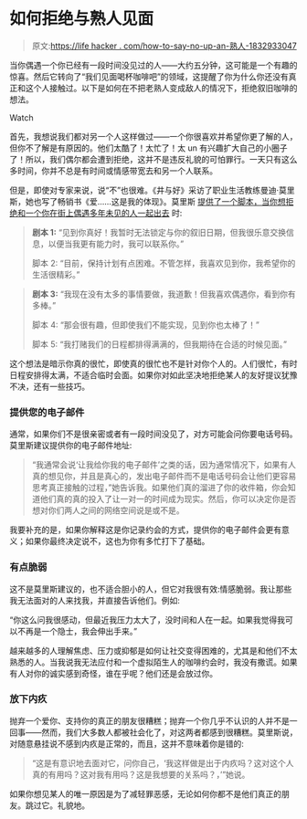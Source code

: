 # 如何拒绝与熟人见面

> 原文:[https://life hacker . com/how-to-say-no-up-an-熟人-1832933047](https://lifehacker.com/how-to-say-no-to-meeting-up-with-an-acquaintance-1832933047)

当你偶遇一个你已经有一段时间没见过的人——大约五分钟，这可能是一个有趣的惊喜。然后它转向了“我们见面喝杯咖啡吧”的领域，这提醒了你为什么你还没有真正和这个人接触过。以下是如何在不把老熟人变成敌人的情况下，拒绝叙旧咖啡的想法。

Watch

首先，我想说我们都对另一个人这样做过——一个你很喜欢并希望你更了解的人，但你不了解是有原因的。他们太酷了！太忙了！太 un 有兴趣扩大自己的小圈子了！所以，我们偶尔都会遭到拒绝，这并不是违反礼貌的可怕罪行。一天只有这么多时间，你并不总是有时间或情感带宽去和另一个人联系。

但是，即使对专家来说，说“不”也很难。《井与好》采访了职业生活教练曼迪·莫里斯，她也写了畅销书《爱……这是我的体现》。莫里斯 [提供了一个脚本，当你想拒绝和一个你在街上偶遇多年未见的人一起出去](https://www.wellandgood.com/good-advice/how-to-say-no-catch-up/) 时:

> **剧本 1:** “见到你真好！我暂时无法锁定与你的叙旧日期，但我很乐意交换信息，以便当我更有能力时，我可以联系你。”
> 
> 脚本 2: “目前，保持计划有点困难。不管怎样，我喜欢见到你，我希望你的生活很精彩。”

> **剧本 3:** “我现在没有太多的事情要做，我道歉！但我喜欢偶遇你，看到你有多棒。”
> 
> 脚本 4: “那会很有趣，但即使我们不能实现，见到你也太棒了！”
> 
> 脚本 5: “我打赌我们的日程都排得满满的，但我期待在合适的时候见面。”

这个想法是暗示你真的很忙，即使真的很忙也不是针对你个人的。人们很忙，有时日程安排得太满，不适合临时会面。如果你对如此坚决地拒绝某人的友好提议犹豫不决，还有一些技巧。

### 提供您的电子邮件

通常，如果你们不是很亲密或者有一段时间没见了，对方可能会问你要电话号码。莫里斯建议提供你的电子邮件地址:

> “我通常会说‘让我给你我的电子邮件’之类的话，因为通常情况下，如果有人真的想见你，并且是真心的，发出电子邮件而不是电话号码会让他们更容易思考真正接触的过程，”她告诉我。如果他们真的溜进了你的收件箱，你会知道他们真的真的投入了让一对一的时间成为现实。然后，你可以决定你是否想对你们两人之间的网络空间说是或不是。

我要补充的是，如果你解释这是你记录约会的方式，提供你的电子邮件会更有意义；如果你最终决定说不，这也为你有多忙打下了基础。

### 有点脆弱

这不是莫里斯建议的，也不适合胆小的人，但它对我很有效:情感脆弱。我让那些我无法面对的人来找我，并直接告诉他们。例如:

“你这么问我很感动，但最近我压力太大了，没时间和人在一起。如果我觉得我可以不再是一个隐士，我会伸出手来。”

越来越多的人理解焦虑、压力或抑郁是如何让社交变得困难的，尤其是和他们不太熟悉的人。当我说我无法应付和一个虚拟陌生人的咖啡约会时，我没有撒谎。如果有人对你的诚实感到奇怪，谁在乎呢？他们还是会放过你。

### 放下内疚

抛弃一个爱你、支持你的真正的朋友很糟糕；抛弃一个你几乎不认识的人并不是一回事——然而，我们大多数人都被社会化了，对这两者都感到很糟糕。莫里斯说，对随意悬挂说不感到内疚是正常的，而且，这并不意味着你是错的:

> “这是有意识地去面对它，问你自己，‘我这样做是出于内疚吗？这对这个人真的有用吗？这对我有用吗？这是我想要的关系吗？，’”她说。

如果你想见某人的唯一原因是为了减轻罪恶感，无论如何你都不是他们真正的朋友。跳过它。礼貌地。